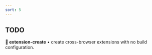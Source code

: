 ```yaml
---
sort: 5
---
```

TODO
---

**🧩 extension-create** • create cross-browser extensions with no build configuration.
